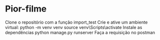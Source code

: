 # Pior-filme
Clone o repositório com a função import_test
Crie e ative um ambiente virtual: 
python -m venv venv
source venv\Scripts\activate
Instale as dependências
python manage.py runserver
Faça a requisição no postman
